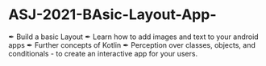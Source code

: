 # ASJ-2021-BAsic-Layout-App-
✒ Build a basic Layout  ✒ Learn how to add images and text to your android apps  ✒ Further concepts of Kotlin  ✒ Perception over classes, objects, and conditionals - to create an interactive app for your users.
